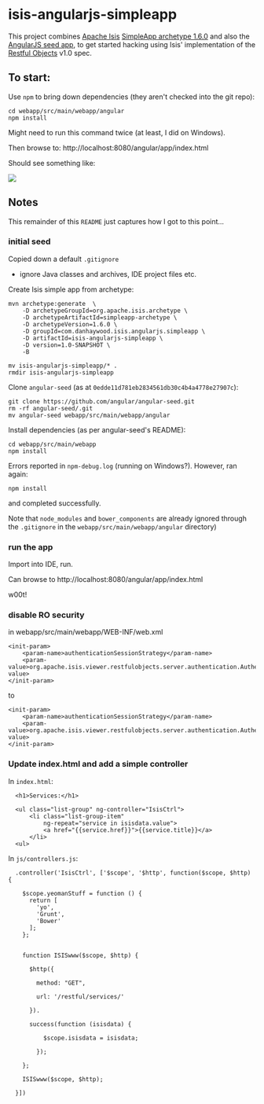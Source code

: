 isis-angularjs-simpleapp
========================

This project combines [Apache Isis](http://isis.apache.org) [SimpleApp archetype 1.6.0](http://isis.apache.org/intro/getting-started/simpleapp-archetype.html) 
and also the [AngularJS seed app](https://github.com/angular/angular-seed), to get started hacking using Isis' 
implementation of the [Restful Objects](http://restfulobjects.org) v1.0 spec.

## To start:

Use `npm` to bring down dependencies (they aren't checked into the git repo):

    cd webapp/src/main/webapp/angular
    npm install
    
Might need to run this command twice (at least, I did on Windows).

Then browse to: http://localhost:8080/angular/app/index.html

Should see something like:

![](https://raw.github.com/danhaywood/isis-angularjs-simpleapp/master/images/w00t.png)


## Notes

This remainder of this `README` just captures how I got to this point...

### initial seed

Copied down a default `.gitignore`
* ignore Java classes and archives, IDE project files etc.

Create Isis simple app from archetype:

    mvn archetype:generate  \
        -D archetypeGroupId=org.apache.isis.archetype \
        -D archetypeArtifactId=simpleapp-archetype \
        -D archetypeVersion=1.6.0 \
        -D groupId=com.danhaywood.isis.angularjs.simpleapp \
        -D artifactId=isis-angularjs-simpleapp \
        -D version=1.0-SNAPSHOT \
        -B
        
    mv isis-angularjs-simpleapp/* .
    rmdir isis-angularjs-simpleapp

Clone `angular-seed` (as at `0edde11d781eb2834561db30c4b4a4778e27907c`):
    
    git clone https://github.com/angular/angular-seed.git
    rm -rf angular-seed/.git
    mv angular-seed webapp/src/main/webapp/angular
    
Install dependencies (as per angular-seed's README):

    cd webapp/src/main/webapp
    npm install
    
Errors reported in `npm-debug.log` (running on Windows?).  However, ran again:

    npm install

and completed successfully.

Note that `node_modules` and `bower_components` are already ignored through the `.gitignore` in the
`webapp/src/main/webapp/angular` directory)


### run the app

Import into IDE, run.

Can browse to http://localhost:8080/angular/app/index.html

w00t!


### disable RO security

in webapp/src/main/webapp/WEB-INF/web.xml

    <init-param>
        <param-name>authenticationSessionStrategy</param-name>
        <param-value>org.apache.isis.viewer.restfulobjects.server.authentication.AuthenticationSessionStrategyBasicAuth</param-value>
    </init-param>

to

    <init-param>
        <param-name>authenticationSessionStrategy</param-name>
        <param-value>org.apache.isis.viewer.restfulobjects.server.authentication.AuthenticationSessionStrategyTrusted</param-value>
    </init-param>

### Update index.html and add a simple controller

In `index.html`:

      <h1>Services:</h1>

      <ul class="list-group" ng-controller="IsisCtrl">
          <li class="list-group-item"
              ng-repeat="service in isisdata.value">
              <a href="{{service.href}}">{{service.title}}</a>
          </li>
      <ul>

In `js/controllers.js`:

      .controller('IsisCtrl', ['$scope', '$http', function($scope, $http) {

        $scope.yeomanStuff = function () {
          return [
            'yo',
            'Grunt',
            'Bower'
          ];
        };


        function ISISwww($scope, $http) {

          $http({

            method: "GET",

            url: '/restful/services/'

          }).

          success(function (isisdata) {

              $scope.isisdata = isisdata;

            });

        };

        ISISwww($scope, $http);

      }])
